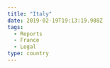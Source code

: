 ```yaml
---
title: "Italy"
date: 2019-02-19T19:13:19.988Z
tags:
  - Reports
  - France
  - Legal
type: country
---
```


